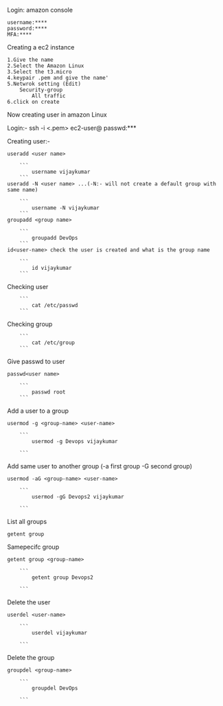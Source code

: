 

Login: amazon console

	username:****
	password:****
	MFA:****
	
Creating a ec2 instance

	1.Give the name
	2.Select the Amazon Linux
	3.Select the t3.micro
	4.keypair .pem and give the name'
	5.Netwrok setting (Edit)
		Security-group 
			All traffic
	6.click on create 
	
	
Now creating user in amazon Linux

Login:-
	ssh -i <.pem> ec2-user@<IP>
	passwd:***

Creating user:-

	useradd <user name>
	
		```
			username vijaykumar
		```
	useradd -N <user name> ...(-N:- will not create a default group with same name)
	
		```
			username -N vijaykumar
		```
	groupadd <group name>
	
		```
			groupadd DevOps
		```
	id<user-name> check the user is created and what is the group name
		
		```
			id vijaykumar
		```
Checking user

		```
			cat /etc/passwd
		```
Checking group

		```
			cat /etc/group
		```
Give passwd to user
		
	passwd<user name>
	
		```
			passwd root
		```
Add a user to a group

	usermod -g <group-name> <user-name>
		
		```
			usermod -g Devops vijaykumar
		
		```
Add same user to another group (-a first group -G second group)
	
	usermod -aG <group-name> <user-name>
		
		```
			usermod -gG Devops2 vijaykumar
		
		```
List all groups
	
	getent group

Samepecifc group

	getent group <group-name>
	
		```
			getent group Devops2
		
		```
Delete the user
	
	userdel <user-name>

		```
			userdel vijaykumar
		
		```
Delete the group
	
	groupdel <group-name>
	
		```
			groupdel DevOps
		
		```
	
		